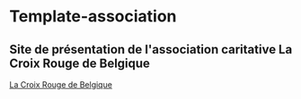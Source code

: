 # Template-association


## Site de présentation de l'association caritative La Croix Rouge de Belgique ##


[La Croix Rouge de Belgique](http://127.0.0.1:5500/pure/index.html)

